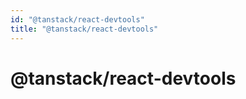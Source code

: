 ```yaml
---
id: "@tanstack/react-devtools"
title: "@tanstack/react-devtools"
---
```


<!-- DO NOT EDIT: this page is autogenerated from the type comments -->

# @tanstack/react-devtools
